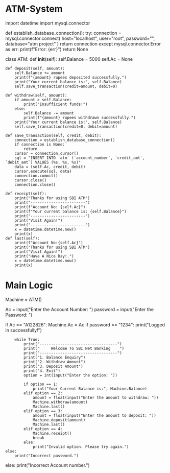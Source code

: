 # ATM-System
import datetime
import mysql.connector

def establish_database_connection():
    try:
        connection = mysql.connector.connect(
            host="localhost",
            user="root",
            password="",
            database="atm project"
        )
        return connection
    except mysql.connector.Error as err:
        print(f"Error: {err}")
        return None

class ATM:
    def __init__(self):
        self.Balance = 5000
        self.Ac = None

    def deposit(self, amount):
        self.Balance += amount
        print(f"{amount} rupees deposited successfully.")
        print("Your current balance is:", self.Balance)
        self.save_transaction(credit=amount, debit=0)

    def withdraw(self, amount):
        if amount > self.Balance:
            print("Insufficient funds!")
        else:
            self.Balance -= amount
            print(f"{amount} rupees withdrawn successfully.")
        print("Your current balance is:", self.Balance)
        self.save_transaction(credit=0, debit=amount)

    def save_transaction(self, credit, debit):
        connection = establish_database_connection()
        if connection is None:
            return
        cursor = connection.cursor()
        sql = "INSERT INTO `atm` (`account_number`, `credit_amt`, `debit_amt`) VALUES (%s, %s, %s)"
        data = (self.Ac, credit, debit)
        cursor.execute(sql, data)
        connection.commit()
        cursor.close()
        connection.close()

    def receipt(self):
        print("Thanks for using SBI ATM")
        print("------------------------")
        print(f"Account No: {self.Ac}")
        print(f"Your current balance is: {self.Balance}")
        print("------------------------")
        print("Visit Again!")
        print("------------------------")
        x = datetime.datetime.now()
        print(x)
    def last(self):
        print(f"Account No:{self.Ac}")
        print("Thanks for using SBI ATM")
        print("Visit Again!")
        print("Have A Nice Day!.")
        x = datetime.datetime.now()
        print(x)

# Main Logic
Machine = ATM()

Ac = input("Enter the Account Number: ")
password = input("Enter the Password: ")

if Ac == "A122826":
    Machine.Ac = Ac
    if password == "1234":
        print("Logged in successfully!")

        while True:
            print("----------------------------------")
            print("     Welcome To SBI Net Banking    ")
            print("----------------------------------")
            print("1. Balance Enquiry")
            print("2. Withdraw Amount")
            print("3. Deposit Amount")
            print("4. Exit")
            option = int(input("Enter the option: "))

            if option == 1:
                print("Your Current Balance is:", Machine.Balance)
            elif option == 2:
                amount = float(input("Enter the amount to withdraw: "))
                Machine.withdraw(amount)
                Machine.last()
            elif option == 3:
                amount = float(input("Enter the amount to deposit: "))
                Machine.deposit(amount)
                Machine.last()
            elif option == 4:
                Machine.receipt()
                break
            else:
                print("Invalid option. Please try again.")
    else:
        print("Incorrect password.")
else:
    print("Incorrect Account number.")
